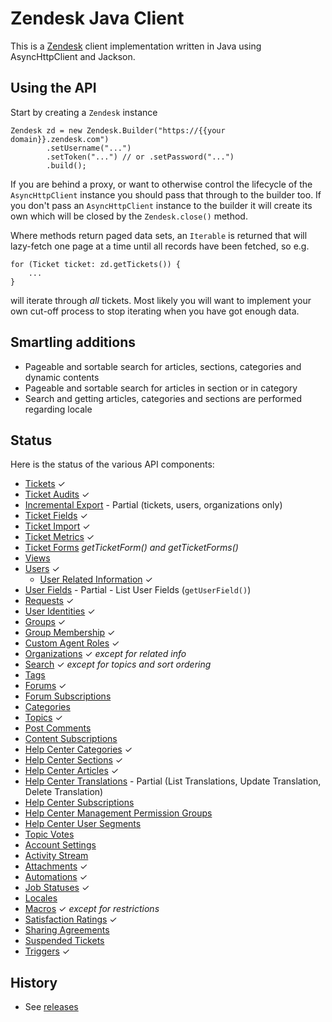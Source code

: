 Zendesk Java Client
===================

This is a [Zendesk][zd] client implementation written in Java using AsyncHttpClient and Jackson.

Using the API
-------------

Start by creating a `Zendesk` instance

    Zendesk zd = new Zendesk.Builder("https://{{your domain}}.zendesk.com")
            .setUsername("...")
            .setToken("...") // or .setPassword("...")
            .build();

If you are behind a proxy, or want to otherwise control the lifecycle of the `AsyncHttpClient` instance
you should pass that through to the builder too. If you don't pass an `AsyncHttpClient` instance to the builder
it will create its own which will be closed by the `Zendesk.close()` method.

Where methods return paged data sets, an `Iterable` is returned that will lazy-fetch one page at a time until
all records have been fetched, so e.g.

    for (Ticket ticket: zd.getTickets()) {
        ...
    }

will iterate through *all* tickets. Most likely you will want to implement your own cut-off process to stop iterating
when you have got enough data.

Smartling additions
-------------------

* Pageable and sortable search for articles, sections, categories and dynamic contents
* Pageable and sortable search for articles in section or in category 
* Search and getting articles, categories and sections are performed regarding locale

Status
------

Here is the status of the various API components:

* [Tickets](https://developer.zendesk.com/api-reference/ticketing/tickets/tickets/) ✓
* [Ticket Audits](https://developer.zendesk.com/api-reference/ticketing/tickets/ticket_audits/) ✓
* [Incremental Export](https://developer.zendesk.com/api-reference/ticketing/ticket-management/incremental_exports/) - Partial (tickets, users, organizations only) 
* [Ticket Fields](https://developer.zendesk.com/api-reference/ticketing/tickets/ticket_fields/) ✓
* [Ticket Import](https://developer.zendesk.com/api-reference/ticketing/tickets/ticket_import/) ✓
* [Ticket Metrics](https://developer.zendesk.com/api-reference/ticketing/tickets/ticket_metrics/) ✓
* [Ticket Forms](https://developer.zendesk.com/api-reference/ticketing/tickets/ticket_forms/) *getTicketForm() and getTicketForms()*
* [Views](https://developer.zendesk.com/api-reference/ticketing/business-rules/views/)
* [Users](https://developer.zendesk.com/api-reference/ticketing/users/users/) ✓
    * [User Related Information](https://developer.zendesk.com/api-reference/ticketing/users/users/#show-user-related-information) ✓
* [User Fields](https://developer.zendesk.com/api-reference/ticketing/users/user_fields/) - Partial - List User Fields (`getUserField()`)
* [Requests](https://developer.zendesk.com/api-reference/ticketing/tickets/ticket-requests/) ✓
* [User Identities](https://developer.zendesk.com/api-reference/ticketing/users/user_identities/) ✓
* [Groups](https://developer.zendesk.com/api-reference/ticketing/groups/groups/) ✓
* [Group Membership](https://developer.zendesk.com/api-reference/ticketing/groups/group_memberships/) ✓
* [Custom Agent Roles](https://developer.zendesk.com/api-reference/ticketing/account-configuration/custom_roles/) ✓
* [Organizations](https://developer.zendesk.com/api-reference/ticketing/organizations/organizations/) ✓ *except for related info*
* [Search](https://developer.zendesk.com/api-reference/ticketing/ticket-management/search/) ✓ *except for topics and sort ordering*
* [Tags](https://developer.zendesk.com/api-reference/ticketing/ticket-management/tags/)
* [Forums](http://developer.zendesk.com/documentation/rest_api/forums.html) ✓
* [Forum Subscriptions](http://developer.zendesk.com/documentation/rest_api/forum_subscriptions.html)
* [Categories](http://developer.zendesk.com/documentation/rest_api/categories.html)
* [Topics](https://developer.zendesk.com/api-reference/help_center/help-center-api/topics/) ✓
* [Post Comments](https://developer.zendesk.com/api-reference/help_center/help-center-api/post_comments/)
* [Content Subscriptions](https://developer.zendesk.com/api-reference/help_center/help-center-api/content_subscriptions/)
* [Help Center Categories](https://developer.zendesk.com/rest_api/docs/help_center/categories) ✓
* [Help Center Sections](https://developer.zendesk.com/rest_api/docs/help_center/sections) ✓
* [Help Center Articles](https://developer.zendesk.com/api-reference/help_center/help-center-api/articles/) ✓
* [Help Center Translations](https://developer.zendesk.com/api-reference/help_center/help-center-api/translations/) - Partial (List Translations, Update Translation, Delete Translation)
* [Help Center Subscriptions](https://developer.zendesk.com/rest_api/docs/help_center/subscriptions)
* [Help Center Management Permission Groups](https://developer.zendesk.com/rest_api/docs/help_center/permission_groups)
* [Help Center User Segments](https://developer.zendesk.com/rest_api/docs/help_center/user_segments)
* [Topic Votes](https://developer.zendesk.com/api-reference/help_center/help-center-api/votes/)
* [Account Settings](https://developer.zendesk.com/api-reference/ticketing/account-configuration/account_settings/)
* [Activity Stream](https://developer.zendesk.com/api-reference/ticketing/tickets/activity_stream/)
* [Attachments](https://developer.zendesk.com/api-reference/ticketing/tickets/ticket-attachments/) ✓
* [Automations](https://developer.zendesk.com/api-reference/ticketing/business-rules/automations/) ✓
* [Job Statuses](https://developer.zendesk.com/api-reference/ticketing/ticket-management/job_statuses/) ✓
* [Locales](https://developer.zendesk.com/api-reference/ticketing/account-configuration/locales/)
* [Macros](https://developer.zendesk.com/api-reference/ticketing/business-rules/macros/) ✓ *except for restrictions*
* [Satisfaction Ratings](https://developer.zendesk.com/api-reference/ticketing/ticket-management/satisfaction_ratings/) ✓
* [Sharing Agreements](https://developer.zendesk.com/api-reference/ticketing/account-configuration/sharing_agreements/)
* [Suspended Tickets](https://developer.zendesk.com/api-reference/ticketing/tickets/suspended_tickets/)
* [Triggers](https://developer.zendesk.com/api-reference/ticketing/business-rules/triggers/) ✓

History
-------

* See [releases](https://github.com/cloudbees/zendesk-java-client/releases)

  [zd]: https://zendesk.com
